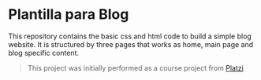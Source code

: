 # Plantilla para Blog

This repository contains the basic css and html code to build a simple blog website. It is structured by three pages that works as home, main page and blog specific content. 

> This project was initially performed as a course project from [Platzi](https://platzi.com/)

